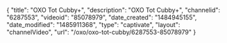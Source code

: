 {
    "title": "OXO Tot Cubby+",
    "description": "OXO Tot Cubby+",
    "channelid": "6287553",
    "videoid": "85078979",
    "date_created": "1484945155",
    "date_modified": "1485911368",
    "type": "captivate",
    "layout": "channelVideo",
    "url": "\/oxo\/oxo-tot-cubby\/6287553-85078979"
}